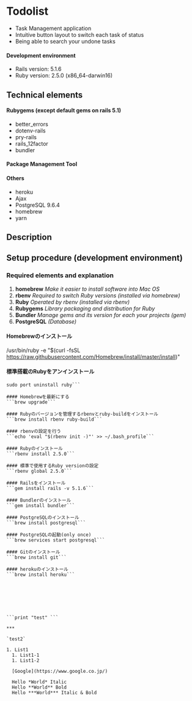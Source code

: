 # Todolist
* Task Management application
* Intuitive button layout to switch each task of status
* Being able to search your undone tasks

#### Development environment
* Rails version: 5.1.6
* Ruby version: 2.5.0 (x86_64-darwin16)

## Technical elements

#### Rubygems (except default gems on rails 5.1)
* better_errors
* dotenv-rails
* pry-rails
* rails_12factor
* bundler

#### Package Management Tool
#### Others
* heroku
* Ajax
* PostgreSQL 9.6.4
* homebrew
* yarn

## Description

## Setup procedure (development environment)

### Required elements and explanation

1. **homebrew** *Make it easier to install software into Mac OS*
2. **rbenv** *Required to switch Ruby versions (installed via homebrew)*
3. **Ruby** *Operated by rbenv (installed via rbenv)*
4. **Rubygems** *Library packaging and distribution for Ruby*
5. **Bundler** *Manage gems and its version for each your projects (gem)*
6. **PostgreSQL** *(Database)*


#### Homebrewのインストール
/usr/bin/ruby -e "$(curl -fsSL https://raw.githubusercontent.com/Homebrew/install/master/install)"


#### 標準搭載のRubyをアンインストール
```which ruby  
sudo port uninstall ruby```

#### Homebrewを最新にする
```brew upgrade```

#### Rubyのバージョンを管理するrbenvとruby-buildをインストール
```brew install rbenv ruby-build```

#### rbenvの設定を行う
```echo 'eval "$(rbenv init -)"' >> ~/.bash_profile```

#### Rubyのインストール
```rbenv install 2.5.0```

#### 標準で使用するRuby versionの設定
```rbenv global 2.5.0```

#### Railsをインストール
```gem install rails -v 5.1.6```

#### Bundlerのインストール
```gem install bundler```

#### PostgreSQLのインストール
```brew install postgresql```

#### PostgreSQLの起動(only once)
```brew services start postgresql```

#### Gitのインストール
```brew install git```

#### herokuのインストール
```brew install heroku```







```print "test" ```

***

`test2`

1. List1
  1. List1-1
  1. List1-2

  [Google](https://www.google.co.jp/)

  Hello *World* Italic  
  Hello **World** Bold  
  Hello ***World*** Italic & Bold
